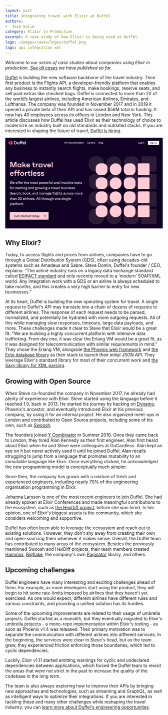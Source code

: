 ```yaml
---
layout: post
title: Integrating travel with Elixir at Duffel
authors:
-  José Valim
category: Elixir in Production
excerpt: A case study of how Elixir is being used at Duffel.
logo: /images/cases/logos/duffel.png
tags: api integration xml
---
```


*Welcome to our series of case studies about companies using Elixir in production. [See all cases](/cases.html) we have published so far.*

[Duffel](https://duffel.com/) is building the new software backbone of the travel industry. Their first product is the Flights API, a developer-friendly platform that enables any business to instantly search flights, make bookings, reserve seats, and sell paid extras like checked bags. Duffel is connected to more than 20 of the world’s largest airlines, including American Airlines, Emirates, and Lufthansa. The company was founded in November 2017 and in 2019 it opened a private beta of their API and has raised $56M total in funding. It now has 40 employees across its offices in London and New York. This article discusses how Duffel has used Elixir as their technology of choice to modernize an industry built on old standards and outdated stacks. If you are interested in shaping the future of travel, [Duffel is hiring](https://duffel.com/careers).

![Duffel](/images/cases/bg/duffel.png)

## Why Elixir?

Today, to access flights and prices from airlines, companies have to go through a Global Distribution System (GDS), often using decades-old systems such as Amadeus and Sabre. Steve Domin, Duffel's founder / CEO, explains: "The airline industry runs on a legacy data exchange standard called [EDIFACT standard](https://en.wikipedia.org/wiki/EDIFACT) and only recently moved to a ‘modern’ SOAP/XML world. Any integration work with a GDS or an airline is always scheduled to take months, and this creates a very high barrier to entry for new businesses."

At its heart, Duffel is building the new operating system for travel. A single request to Duffel's API may translate into a chain of dozens of requests to different airlines. The response of each request needs to be parsed, normalized, and potentially be hydrated with more outgoing requests. All of this while managing slow responses, timeouts, large data payloads, and more. These challenges made it clear to Steve that Elixir would be a great fit: "We are building a highly concurrent platform with intensive data trafficking. From day one, it was clear the Erlang VM would be a great fit, as it was designed for telecommunication with similar requirements in mind." They chose the Erlang VM, alongside [the Phoenix web framework](https://phoenixframework.org/) and [the Ecto database library](https://github.com/elixir-ecto/ecto) as their stack to launch their initial JSON API. They leverage Elixir's standard library for most of their concurrent work and [the Saxy library for XML parsing](https://github.com/qcam/saxy).

## Growing with Open Source

When Steve co-founded the company in November 2017, he already had plenty of experience with Elixir. Steve started using the language before it reached 1.0, back in 2013. He started his journey by hacking on [Dynamo](https://github.com/devinus/dynamo), Phoenix's ancestor, and eventually introduced Elixir at his previous company, by using it for an internal project. He also organized meet-ups in London and contributed to Open Source projects, including some of his own, such as [Swoosh](https://github.com/swoosh/swoosh).

The founders joined [Y Combinator](https://www.ycombinator.com/) in Summer 2018. Once they came back to London, they hired Alan Kennedy as their first engineer. Alan first heard about Elixir when he and Steve were colleagues at GoCardless. Alan kept an eye on it but never actively used it until he joined Duffel. Alan recalls struggling to jump from a language that promotes mutability to an immutable language like Elixir. Once everything clicked, he acknowledged the new programming model is conceptually much simpler.

Since then, the company has grown with a mixture of fresh and experienced engineers, including nearly 70% of the engineering organisation programming in Elixir.

Johanna Larsson is one of the most recent engineers to join Duffel. She had already spoken at Elixir Conferences and made meaningful contributions to the ecosystem, such as [the HexDiff project](https://diff.hex.pm/), before she was hired. In her opinion, one of Elixir's biggest assets is the community, which she considers welcoming and supportive.

Duffel has often been able to leverage the ecosystem and reach out to existing solutions. However, they don't shy away from creating their own and open-sourcing them whenever it makes sense. Overall, the Duffel team has contributed to many areas of the ecosystem. Besides the previously mentioned Swoosh and HexDiff projects, their team members created [Hammox](https://github.com/msz/hammox), [Bigflake](https://github.com/stevedomin/bigflake), the company's own [Paginator](https://github.com/duffelhq/paginator/) library, and others.

## Upcoming challenges

Duffel engineers have many interesting and exciting challenges ahead of them. For example, as more developers start using the product, they will begin to hit some rate-limits imposed by airlines that they haven't yet exercised. As one would expect, different airlines have different rules and various constraints, and providing a unified solution has its hurdles.

Some of the upcoming improvements are related to their usage of umbrella projects. Duffel started as a monolith, but they eventually migrated to Elixir's umbrella projects - a mono-repo implementation within Elixir's tooling - as soon as Phoenix v1.4 was released. Their primary motivation was to separate the communication with different airlines into different services. In the beginning, the services were clear in Steve's head, but as the team grew, they experienced friction enforcing those boundaries, which led to cyclic dependencies.

Luckily, Elixir v1.11 started emitting warnings for cyclic and undeclared dependencies between applications, which forced the Duffel team to revisit the areas that were not strict in the past to increase the quality of the codebase in the long term.

The team is also always exploring how to improve their APIs by bringing new approaches and technologies, such as streaming and GraphQL, as well as intelligent ways to optimize their integrations. If you are interested in tackling these and many other challenges while reshaping the travel industry, you can [learn more about Duffel's engineering opportunities](https://duffel.com/careers).
